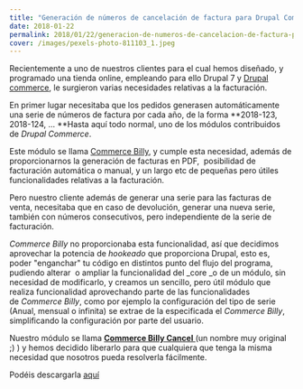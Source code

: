 ```yaml
---
title: "Generación de números de cancelación de factura para Drupal Commerce"
date: 2018-01-22
permalink: 2018/01/22/generacion-de-numeros-de-cancelacion-de-factura-para-drupal-commerce/
cover: /images/pexels-photo-811103_1.jpeg
---
```


Recientemente a uno de nuestros clientes para el cual hemos diseñado, y programado una tienda online, empleando para ello Drupal 7 y [Drupal commerce](https://drupalcommerce.org/), le surgieron varias necesidades relativas a la facturación.

En primer lugar necesitaba que los pedidos generasen automáticamente una serie de números de factura por cada año, de la forma **2018-123, 2018-124, ... **Hasta aquí todo normal, uno de los módulos contribuidos de _Drupal Commerce_.

Este módulo se llama [Commerce Billy](https://www.drupal.org/project/commerce_billy), y cumple esta necesidad, además de proporcionarnos la generación de facturas en PDF,  posibilidad de facturación automática o manual, y un largo etc de pequeñas pero útiles funcionalidades relativas a la facturación.

Pero nuestro cliente además de generar una serie para las facturas de venta, necesitaba que en caso de devolución, generar una nueva serie, también con números consecutivos, pero independiente de la serie de facturación.

_Commerce Billy_ no proporcionaba esta funcionalidad, así que decidimos aprovechar la potencia de _hookeado_ que proporciona Drupal, esto es, poder "enganchar" tu código en distintos punto del flujo del programa, pudiendo alterar  o ampliar la funcionalidad del _core _o de un módulo, sin necesidad de modificarlo, y creamos un sencillo, pero útil módulo que realiza funcionalidad aprovechando parte de las funcionalidades de _Commerce Billy_, como por ejemplo la configuración del tipo de serie (Anual, mensual o infinita) se extrae de la especificada el _Commerce Billy_, simplificando la configuración por parte del usuario.

Nuestro módulo se llama [**Commerce Billy Cancel** ](https://www.drupal.org/project/commerce_billy_cancel)(un nombre muy original ;) ) y hemos decidido liberarlo para que cualquiera que tenga la misma necesidad que nosotros pueda resolverla fácilmente.

Podéis descargarla [aquí](https://www.drupal.org/project/commerce_billy_cancel)
